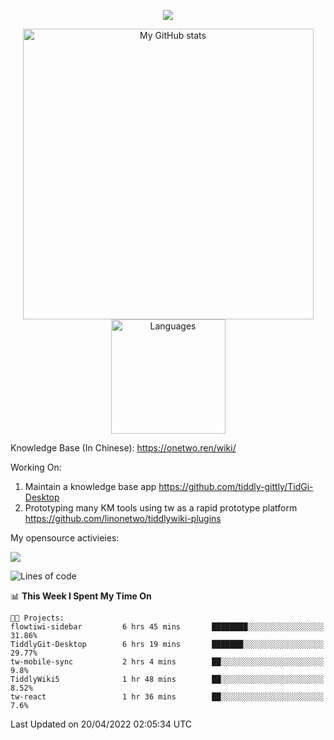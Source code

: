 <a href="https://github.com/linonetwo">
    <p align="center">
        <img src="https://github-profile-trophy.vercel.app/?username=linonetwo&column=7&theme=onedark"/>
    </p>
</a>
<a align="center" href="https://github.com/linonetwo">
  <p align="center">
    <img src="https://github-readme-stats.vercel.app/api?username=linonetwo&show_icons=true&count_private=true" alt="My GitHub stats" width="465"/>
    <img src="https://github-readme-stats.vercel.app/api/top-langs/?username=linonetwo&layout=compact&langs_count=10" alt="Languages" height="183">
  </p>
</a>

Knowledge Base (In Chinese): https://onetwo.ren/wiki/

Working On: 

1. Maintain a knowledge base app https://github.com/tiddly-gittly/TidGi-Desktop
1. Prototyping many KM tools using tw as a rapid prototype platform https://github.com/linonetwo/tiddlywiki-plugins

My opensource activieies:

![](https://visitor-badge.glitch.me/badge?page_id=linonetwo.linonetwo)

<!--START_SECTION:waka-->
![Lines of code](https://img.shields.io/badge/From%20Hello%20World%20I%27ve%20Written-2%20Million%20lines%20of%20code-blue)

📊 **This Week I Spent My Time On** 

```text
🐱‍💻 Projects: 
flowtiwi-sidebar         6 hrs 45 mins       ████████░░░░░░░░░░░░░░░░░   31.86% 
TiddlyGit-Desktop        6 hrs 19 mins       ███████░░░░░░░░░░░░░░░░░░   29.77% 
tw-mobile-sync           2 hrs 4 mins        ██░░░░░░░░░░░░░░░░░░░░░░░   9.8% 
TiddlyWiki5              1 hr 48 mins        ██░░░░░░░░░░░░░░░░░░░░░░░   8.52% 
tw-react                 1 hr 36 mins        ██░░░░░░░░░░░░░░░░░░░░░░░   7.6%

```


 Last Updated on 20/04/2022 02:05:34 UTC
<!--END_SECTION:waka-->
